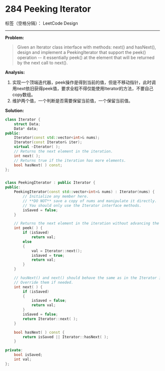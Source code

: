 ﻿# 284 Peeking Iterator

标签（空格分隔）： LeetCode Design

---

**Problem:**
>   Given an Iterator class interface with methods: next() and hasNext(), design and implement a PeekingIterator that support the peek() operation -- it essentially peek() at the element that will be returned by the next call to next().

**Analysis:**

 1. 实现一个顶端迭代器，peek操作是得到当前的值，但是不移动指针，此时调用next依旧获得peek值，要求全程不得仅能使用Iterator的方法，不要自己copy数组。
 2. 维护两个值，一个判断是否需要保留当前值，一个保留当前值。

**Solution:**
```cpp
class Iterator {
	struct Data;
	Data* data;
public:
	Iterator(const std::vector<int>& nums);
	Iterator(const Iterator& iter);
	virtual ~Iterator( );
	// Returns the next element in the iteration.
	int next( );
	// Returns true if the iteration has more elements.
	bool hasNext( ) const;
};


class PeekingIterator : public Iterator {
public:
	PeekingIterator(const std::vector<int>& nums) : Iterator(nums) {
		// Initialize any member here.
		// **DO NOT** save a copy of nums and manipulate it directly.
		// You should only use the Iterator interface methods.
		isSaved = false;
	}

	// Returns the next element in the iteration without advancing the iterator.
	int peek( ) {
		if (isSaved)
			return val;
		else
		{
			val = Iterator::next();
			isSaved = true;
			return val;
		}
	}

	// hasNext() and next() should behave the same as in the Iterator interface.
	// Override them if needed.
	int next( ) {
		if (isSaved)
		{
			isSaved = false;
			return val;
		}
		isSaved = false;
		return Iterator::next( );
	}

	bool hasNext( ) const {
		return isSaved || Iterator::hasNext( );
	}

private:
	bool isSaved;
	int val;
};
```
 
